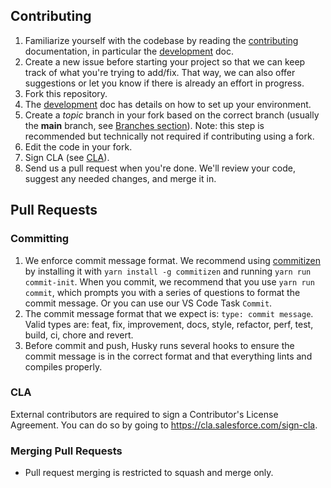 ## Contributing

1. Familiarize yourself with the codebase by reading the [contributing](contributing) documentation, in
   particular the [development](contributing/developing.md) doc.
1. Create a new issue before starting your project so that we can keep track of
   what you're trying to add/fix. That way, we can also offer suggestions or
   let you know if there is already an effort in progress.
1. Fork this repository.
1. The [development](contributing/developing.md) doc has details on how to set up your environment.
1. Create a _topic_ branch in your fork based on the correct branch (usually the **main** branch, see [Branches section](#branches)). Note: this step is recommended but technically not required if contributing using a fork.
1. Edit the code in your fork.
1. Sign CLA (see [CLA](#cla)).
1. Send us a pull request when you're done. We'll review your code, suggest any
   needed changes, and merge it in.

## Pull Requests

### Committing

1. We enforce commit message format. We recommend using [commitizen](https://github.com/commitizen/cz-cli) by installing it with `yarn install -g commitizen` and running `yarn run commit-init`. When you commit, we recommend that you use `yarn run commit`, which prompts you with a series of questions to format the commit message. Or you can use our VS Code Task `Commit`.
1. The commit message format that we expect is: `type: commit message`. Valid types are: feat, fix, improvement, docs, style, refactor, perf, test, build, ci, chore and revert.
1. Before commit and push, Husky runs several hooks to ensure the commit message is in the correct format and that everything lints and compiles properly.

### CLA

External contributors are required to sign a Contributor's License
Agreement. You can do so by going to https://cla.salesforce.com/sign-cla.

### Merging Pull Requests

- Pull request merging is restricted to squash and merge only.
